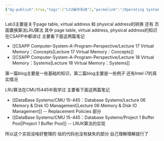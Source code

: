 ```yaml
---
{"dg-publish":true,"tags":["LCU操作系统"],"permalink":"/Operating System/LCU Operating System/Lab3 请求页式存储管理/","dgPassFrontmatter":true,"noteIcon":""}
---
```


Lab3主要是关于page table, virtual address 和 physical address的转换 还有 页面置换算法LRU算法
其中 page table, virtual address, physical address的知识 在CSAPP中都讲过 主要看下面这两篇笔记
- [[CSAPP Computer-System-A-Program-Perspective/Lecture 17 Virtual Memory：Concepts\|Lecture 17 Virtual Memory：Concepts]]
- [[CSAPP Computer-System-A-Program-Perspective/Lecture 18 Virtual Memory：Systems\|Lecture 18 Virtual Memory：Systems]]

第一篇blog主要是一些基础的知识，第二篇blog主要是一些例子 还有Intel i7的真实情况


LRU算法在CMU15445中我学过 主要看下面这两篇笔记
- [[DataBase Systems/CMU 15-445：Database Systems/Lecture 06 Memory & Disk IO Management\|Lecture 06 Memory & Disk IO Management]] -- Replacement Policies 部分
- [[DataBase Systems/CMU 15-445：Database Systems/Project 1 Buffer Pool\|Project 1 Buffer Pool]]  -- LRUK算法的实现

所以这个实验没啥好整理的 给的代码也没有缺失的部分 自己理解理解就行了
